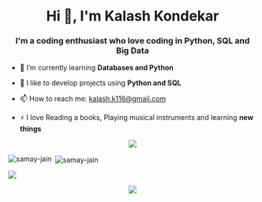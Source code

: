 <h1 align="center">Hi 👋, I'm Kalash Kondekar</h1>
<h3 align="center">I'm a coding enthusiast who love coding in Python, SQL and Big Data</h3>


- 🌱 I’m currently learning **Databases and Python**
  
- 👯 I like to develop projects using **Python and SQL**
  
- 📫 How to reach me: kalash.k116@gmail.com
  
- ⚡ I love Reading a books, Playing musical instruments and learning **new things**


<p align="center">
  <a href="https://skillicons.dev">
    <img src="https://skillicons.dev/icons?i=python,mysql,sqlite,git,github,pyspark,deep learning" />
  </a>
</p>

<p><img align="left" src="https://github-readme-stats.vercel.app/api/top-langs?username=kalashk116&show_icons=true&locale=en&layout=compact" alt="samay-jain" /></p>

<p>&nbsp;<img align="center" src="https://github-readme-stats.vercel.app/api?username=kalashk116&show_icons=true&locale=en" alt="samay-jain" /></p>

<p><img align="center" src="http://github-profile-summary-cards.vercel.app/api/cards/profile-details?username=kalashk116&theme=nord_dark"/></p>


<p align="center">
  <a href="https://visitcount.itsvg.in">
    <img src="https://visitcount.itsvg.in/api?id=kalashk116&label=Profile%20Views&color=9&icon=9&pretty=true" />
  </a>
</p>
